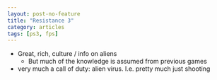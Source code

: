```yaml
---
layout: post-no-feature
title: "Resistance 3"
category: articles
tags: [ps3, fps]
---
```


* Great, rich, culture / info on aliens
  * But much of the knowledge is assumed from previous games
* very much a call of duty: alien virus. I.e. pretty much just shooting
